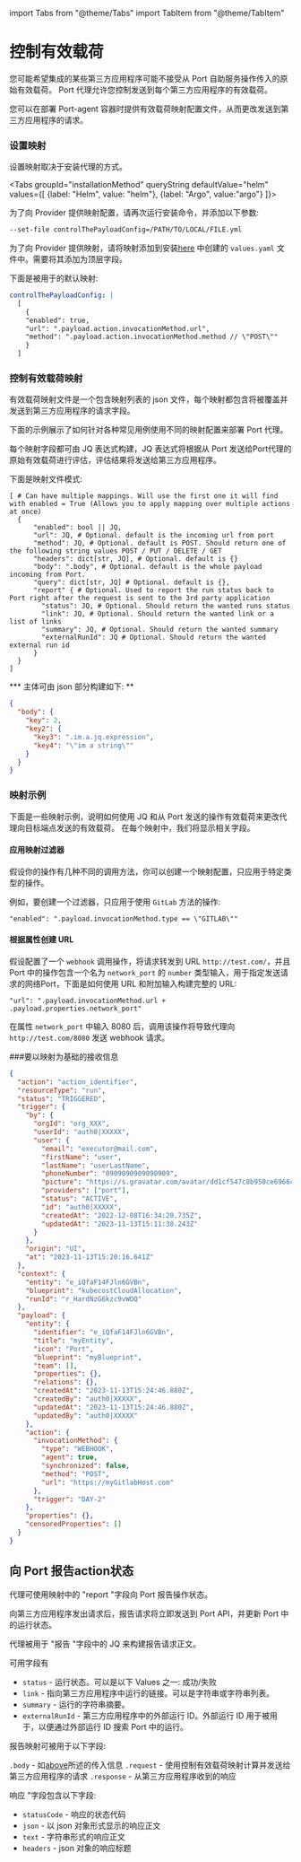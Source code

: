 import Tabs from "@theme/Tabs"
import TabItem from "@theme/TabItem"

# 控制有效载荷

您可能希望集成的某些第三方应用程序可能不接受从 Port 自助服务操作传入的原始有效载荷。 Port 代理允许您控制发送到每个第三方应用程序的有效载荷。

您可以在部署 Port-agent 容器时提供有效载荷映射配置文件，从而更改发送到第三方应用程序的请求。

### 设置映射

设置映射取决于安装代理的方式。

<Tabs groupId="installationMethod" queryString defaultValue="helm" values={[
  {label: "Helm", value: "helm"},
  {label: "Argo", value:"argo"}
]}>

<TabItem value="helm">

为了向 Provider 提供映射配置，请再次运行安装命令，并添加以下参数: 

```bash showLineNumbers
--set-file controlThePayloadConfig=/PATH/TO/LOCAL/FILE.yml
```

</TabItem>

<TabItem value="argo">

为了向 Provider 提供映射，请将映射添加到安装[here](https://docs.getport.io/create-self-service-experiences/setup-backend/webhook/port-execution-agent/installation-methods/argocd#installation) 中创建的 `values.yaml` 文件中。需要将其添加为顶层字段。

下面是被用于的默认映射: 

```yaml showLineNumbers
controlThePayloadConfig: |
  [
    {
    "enabled": true,
    "url": ".payload.action.invocationMethod.url",
    "method": ".payload.action.invocationMethod.method // \"POST\""
    }
  ]
```

</TabItem>
</Tabs>

### 控制有效载荷映射

有效载荷映射文件是一个包含映射列表的 json 文件，每个映射都包含将被覆盖并发送到第三方应用程序的请求字段。

下面的示例展示了如何针对各种常见用例使用不同的映射配置来部署 Port 代理。

每个映射字段都可由 JQ 表达式构建，JQ 表达式将根据从 Port 发送给Port代理的原始有效载荷进行评估，评估结果将发送给第三方应用程序。

下面是映射文件模式: 

```showLineNumbers
[ # Can have multiple mappings. Will use the first one it will find with enabled = True (Allows you to apply mapping over multiple actions at once)
  {
      "enabled": bool || JQ,
      "url": JQ, # Optional. default is the incoming url from port
      "method": JQ, # Optional. default is POST. Should return one of the following string values POST / PUT / DELETE / GET
      "headers": dict[str, JQ], # Optional. default is {}
      "body": ".body", # Optional. default is the whole payload incoming from Port.
      "query": dict[str, JQ] # Optional. default is {},
      "report" { # Optional. Used to report the run status back to Port right after the request is sent to the 3rd party application
        "status": JQ, # Optional. Should return the wanted runs status
        "link": JQ, # Optional. Should return the wanted link or a list of links
        "summary": JQ, # Optional. Should return the wanted summary
        "externalRunId": JQ # Optional. Should return the wanted external run id
      }
  }
]
```

*** 主体可由 json 部分构建如下: **

```json showLineNumbers
{
  "body": {
    "key": 2,
    "key2": {
      "key3": ".im.a.jq.expression",
      "key4": "\"im a string\""
    }
  }
}
```

### 映射示例

下面是一些映射示例，说明如何使用 JQ 和从 Port 发送的操作有效载荷来更改代理向目标端点发送的有效载荷。 在每个映射中，我们将显示相关字段。

#### 应用映射过滤器

假设你的操作有几种不同的调用方法，你可以创建一个映射配置，只应用于特定类型的操作。

例如，要创建一个过滤器，只应用于使用 `GitLab` 方法的操作: 

```text showLineNumbers
"enabled": ".payload.invocationMethod.type == \"GITLAB\""
```

#### 根据属性创建 URL

假设配置了一个 `webhook` 调用操作，将请求转发到 URL `http://test.com/`，并且 Port 中的操作包含一个名为 `network_port` 的 `number` 类型输入，用于指定发送请求的网络Port，下面是如何使用 URL 和附加输入构建完整的 URL: 

```text showLineNumbers
"url": ".payload.invocationMethod.url + .payload.properties.network_port"
```

在属性 `network_port` 中输入 8080 后，调用该操作将导致代理向 `http://test.com/8080` 发送 webhook 请求。

###要以映射为基础的接收信息

```json showLineNumbers
{
  "action": "action_identifier",
  "resourceType": "run",
  "status": "TRIGGERED",
  "trigger": {
    "by": {
      "orgId": "org_XXX",
      "userId": "auth0|XXXXX",
      "user": {
        "email": "executor@mail.com",
        "firstName": "user",
        "lastName": "userLastName",
        "phoneNumber": "0909090909090909",
        "picture": "https://s.gravatar.com/avatar/dd1cf547c8b950ce6966c050234ac997?s=480&r=pg&d=https%3A%2F%2Fcdn.auth0.com%2Favatars%2Fga.png",
        "providers": ["port"],
        "status": "ACTIVE",
        "id": "auth0|XXXXX",
        "createdAt": "2022-12-08T16:34:20.735Z",
        "updatedAt": "2023-11-13T15:11:38.243Z"
      }
    },
    "origin": "UI",
    "at": "2023-11-13T15:20:16.641Z"
  },
  "context": {
    "entity": "e_iQfaF14FJln6GVBn",
    "blueprint": "kubecostCloudAllocation",
    "runId": "r_HardNzG6kzc9vWOQ"
  },
  "payload": {
    "entity": {
      "identifier": "e_iQfaF14FJln6GVBn",
      "title": "myEntity",
      "icon": "Port",
      "blueprint": "myBlueprint",
      "team": [],
      "properties": {},
      "relations": {},
      "createdAt": "2023-11-13T15:24:46.880Z",
      "createdBy": "auth0|XXXXX",
      "updatedAt": "2023-11-13T15:24:46.880Z",
      "updatedBy": "auth0|XXXXX"
    },
    "action": {
      "invocationMethod": {
        "type": "WEBHOOK",
        "agent": true,
        "synchronized": false,
        "method": "POST",
        "url": "https://myGitlabHost.com"
      },
      "trigger": "DAY-2"
    },
    "properties": {},
    "censoredProperties": []
  }
}
```

## 向 Port 报告action状态

代理可使用映射中的 "report "字段向 Port 报告操作状态。

向第三方应用程序发出请求后，报告请求将立即发送到 Port API，并更新 Port 中的运行状态。

代理被用于 "报告 "字段中的 JQ 来构建报告请求正文。

可用字段有

* `status` - 运行状态。可以是以下 Values 之一: 成功/失败
* `link` - 指向第三方应用程序中运行的链接。可以是字符串或字符串列表。
* `summary` - 运行的字符串摘要。
* `externalRunId` - 第三方应用程序中的外部运行 ID。外部运行 ID 用于被用于，以便通过外部运行 ID 搜索 Port 中的运行。

报告映射可被用于以下字段: 

`.body` - 如[above](#the-incoming-message-to-base-your-mapping-on)所述的传入信息 `.request` - 使用控制有效载荷映射计算并发送给第三方应用程序的请求 `.response` - 从第三方应用程序收到的响应

响应 "字段包含以下字段: 

* `statusCode` - 响应的状态代码
* `json` - 以 json 对象形式显示的响应正文
* `text` - 字符串形式的响应正文
* `headers` - json 对象的响应标题
